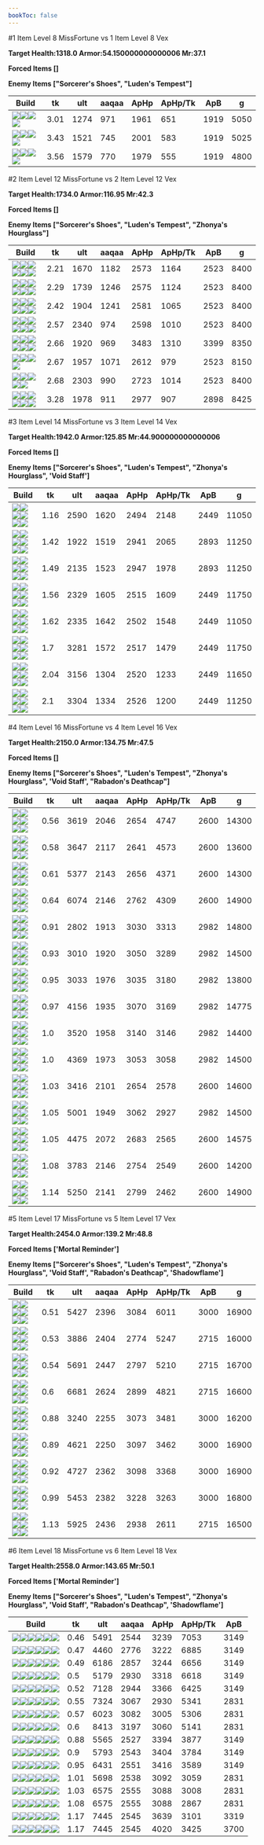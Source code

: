 ```yaml
---
bookToc: false
---
```


#1 Item Level 8 MissFortune vs 1 Item Level 8 Vex

**Target Health:1318.0 Armor:54.150000000000006 Mr:37.1**


**Forced Items []**


**Enemy Items ["Sorcerer's Shoes", "Luden's Tempest"]**




Build | tk | ult | aaqaa |ApHp | ApHp/Tk | ApB | g
-|-|-|-|-|-|-|-
![](/item/6671.png)![](/item/1001.png)![](/item/1053.png)![](/item/1055.png)|3.01|1274|971|1961|651|1919|5050
![](/item/3074.png)![](/item/1001.png)![](/item/1055.png)![](/item/1037.png)|3.43|1521|745|2001|583|1919|5025
![](/item/3142.png)![](/item/1053.png)![](/item/1055.png)![](/item/1036.png)|3.56|1579|770|1979|555|1919|4800




























































#2 Item Level 12 MissFortune vs 2 Item Level 12 Vex

**Target Health:1734.0 Armor:116.95 Mr:42.3**


**Forced Items []**


**Enemy Items ["Sorcerer's Shoes", "Luden's Tempest", "Zhonya's Hourglass"]**




Build | tk | ult | aaqaa |ApHp | ApHp/Tk | ApB | g
-|-|-|-|-|-|-|-
![](/item/6671.png)![](/item/3087.png)![](/item/1001.png)![](/item/1053.png)![](/item/1055.png)![](/item/1036.png)|2.21|1670|1182|2573|1164|2523|8400
![](/item/6671.png)![](/item/3095.png)![](/item/1001.png)![](/item/1053.png)![](/item/1055.png)![](/item/1036.png)|2.29|1739|1246|2575|1124|2523|8400
![](/item/6671.png)![](/item/3033.png)![](/item/1001.png)![](/item/1053.png)![](/item/1055.png)![](/item/1036.png)|2.42|1904|1241|2581|1065|2523|8400
![](/item/3142.png)![](/item/3179.png)![](/item/1053.png)![](/item/1055.png)![](/item/1038.png)![](/item/1036.png)|2.57|2340|974|2598|1010|2523|8400
![](/item/3142.png)![](/item/3091.png)![](/item/1053.png)![](/item/1055.png)![](/item/1036.png)![](/item/1036.png)|2.66|1920|969|3483|1310|3399|8350
![](/item/3142.png)![](/item/3153.png)![](/item/1055.png)![](/item/1038.png)|2.67|1957|1071|2612|979|2523|8150
![](/item/3142.png)![](/item/3072.png)![](/item/1055.png)![](/item/1038.png)![](/item/1036.png)|2.68|2303|990|2723|1014|2523|8400
![](/item/3036.png)![](/item/3814.png)![](/item/1001.png)![](/item/1053.png)![](/item/1055.png)![](/item/1037.png)|3.28|1978|911|2977|907|2898|8425




























































#3 Item Level 14 MissFortune vs 3 Item Level 14 Vex

**Target Health:1942.0 Armor:125.85 Mr:44.900000000000006**


**Forced Items []**


**Enemy Items ["Sorcerer's Shoes", "Luden's Tempest", "Zhonya's Hourglass", 'Void Staff']**




Build | tk | ult | aaqaa |ApHp | ApHp/Tk | ApB | g
-|-|-|-|-|-|-|-
![](/item/6671.png)![](/item/3033.png)![](/item/6676.png)![](/item/1001.png)![](/item/1053.png)![](/item/1055.png)|1.16|2590|1620|2494|2148|2449|11050
![](/item/6671.png)![](/item/3095.png)![](/item/3091.png)![](/item/1001.png)![](/item/1053.png)![](/item/1055.png)|1.42|1922|1519|2941|2065|2893|11250
![](/item/6671.png)![](/item/3033.png)![](/item/3091.png)![](/item/1001.png)![](/item/1053.png)![](/item/1055.png)|1.49|2135|1523|2947|1978|2893|11250
![](/item/6671.png)![](/item/3033.png)![](/item/3153.png)![](/item/1001.png)![](/item/1055.png)![](/item/1038.png)|1.56|2329|1605|2515|1609|2449|11750
![](/item/6671.png)![](/item/3095.png)![](/item/3033.png)![](/item/1001.png)![](/item/1053.png)![](/item/1055.png)|1.62|2335|1642|2502|1548|2449|11050
![](/item/3142.png)![](/item/3036.png)![](/item/3095.png)![](/item/1053.png)![](/item/1055.png)![](/item/1038.png)|1.7|3281|1572|2517|1479|2449|11750
![](/item/3142.png)![](/item/3004.png)![](/item/6696.png)![](/item/1053.png)![](/item/1055.png)![](/item/1038.png)|2.04|3156|1304|2520|1233|2449|11650
![](/item/3142.png)![](/item/3179.png)![](/item/6694.png)![](/item/1053.png)![](/item/1055.png)![](/item/1038.png)|2.1|3304|1334|2526|1200|2449|11250




























































#4 Item Level 16 MissFortune vs 4 Item Level 16 Vex

**Target Health:2150.0 Armor:134.75 Mr:47.5**


**Forced Items []**


**Enemy Items ["Sorcerer's Shoes", "Luden's Tempest", "Zhonya's Hourglass", 'Void Staff', "Rabadon's Deathcap"]**




Build | tk | ult | aaqaa |ApHp | ApHp/Tk | ApB | g
-|-|-|-|-|-|-|-
![](/item/6671.png)![](/item/3033.png)![](/item/6676.png)![](/item/3153.png)![](/item/1001.png)![](/item/1038.png)|0.56|3619|2046|2654|4747|2600|14300
![](/item/6671.png)![](/item/3033.png)![](/item/6676.png)![](/item/3095.png)![](/item/1001.png)![](/item/1053.png)|0.58|3647|2117|2641|4573|2600|13600
![](/item/3142.png)![](/item/3033.png)![](/item/3095.png)![](/item/6676.png)![](/item/1053.png)![](/item/1038.png)|0.61|5377|2143|2656|4371|2600|14300
![](/item/3142.png)![](/item/3072.png)![](/item/3033.png)![](/item/6676.png)![](/item/1038.png)![](/item/1038.png)|0.64|6074|2146|2762|4309|2600|14900
![](/item/6671.png)![](/item/3095.png)![](/item/3091.png)![](/item/3094.png)![](/item/1053.png)![](/item/1038.png)|0.91|2802|1913|3030|3313|2982|14800
![](/item/6671.png)![](/item/3033.png)![](/item/3091.png)![](/item/3153.png)![](/item/1001.png)![](/item/1038.png)|0.93|3010|1920|3050|3289|2982|14500
![](/item/6671.png)![](/item/3095.png)![](/item/3091.png)![](/item/3033.png)![](/item/1001.png)![](/item/1053.png)|0.95|3033|1976|3035|3180|2982|13800
![](/item/3142.png)![](/item/3091.png)![](/item/3033.png)![](/item/3153.png)![](/item/1038.png)![](/item/1037.png)|0.97|4156|1935|3070|3169|2982|14775
![](/item/6671.png)![](/item/3033.png)![](/item/3091.png)![](/item/3072.png)![](/item/1001.png)![](/item/1038.png)|1.0|3520|1958|3140|3146|2982|14400
![](/item/3142.png)![](/item/3091.png)![](/item/3033.png)![](/item/3095.png)![](/item/1053.png)![](/item/1038.png)|1.0|4369|1973|3053|3058|2982|14500
![](/item/6671.png)![](/item/3095.png)![](/item/3033.png)![](/item/3094.png)![](/item/1053.png)![](/item/1038.png)|1.03|3416|2101|2654|2578|2600|14600
![](/item/3142.png)![](/item/3091.png)![](/item/3033.png)![](/item/6676.png)![](/item/1053.png)![](/item/1038.png)|1.05|5001|1949|3062|2927|2982|14500
![](/item/3142.png)![](/item/3153.png)![](/item/3033.png)![](/item/3095.png)![](/item/1038.png)![](/item/1037.png)|1.05|4475|2072|2683|2565|2600|14575
![](/item/6671.png)![](/item/3095.png)![](/item/3033.png)![](/item/3072.png)![](/item/1001.png)![](/item/1038.png)|1.08|3783|2146|2754|2549|2600|14200
![](/item/3142.png)![](/item/3036.png)![](/item/3095.png)![](/item/3072.png)![](/item/1038.png)![](/item/1038.png)|1.14|5250|2141|2799|2462|2600|14900




























































#5 Item Level 17 MissFortune vs 5 Item Level 17 Vex

**Target Health:2454.0 Armor:139.2 Mr:48.8**


**Forced Items ['Mortal Reminder']**


**Enemy Items ["Sorcerer's Shoes", "Luden's Tempest", "Zhonya's Hourglass", 'Void Staff', "Rabadon's Deathcap", 'Shadowflame']**




Build | tk | ult | aaqaa |ApHp | ApHp/Tk | ApB | g
-|-|-|-|-|-|-|-
![](/item/3142.png)![](/item/3091.png)![](/item/3033.png)![](/item/3153.png)![](/item/6676.png)![](/item/1038.png)|0.51|5427|2396|3084|6011|3000|16900
![](/item/6671.png)![](/item/3033.png)![](/item/6676.png)![](/item/3153.png)![](/item/3095.png)![](/item/1001.png)|0.53|3886|2404|2774|5247|2715|16000
![](/item/3142.png)![](/item/3153.png)![](/item/3087.png)![](/item/3033.png)![](/item/6676.png)![](/item/1038.png)|0.54|5691|2447|2797|5210|2715|16700
![](/item/3142.png)![](/item/3033.png)![](/item/3095.png)![](/item/6676.png)![](/item/3072.png)![](/item/1038.png)|0.6|6681|2624|2899|4821|2715|16600
![](/item/6671.png)![](/item/3033.png)![](/item/3091.png)![](/item/3153.png)![](/item/3095.png)![](/item/1001.png)|0.88|3240|2255|3073|3481|3000|16200
![](/item/3142.png)![](/item/3091.png)![](/item/3033.png)![](/item/3153.png)![](/item/3087.png)![](/item/1038.png)|0.89|4621|2250|3097|3462|3000|16900
![](/item/3142.png)![](/item/3091.png)![](/item/3033.png)![](/item/3153.png)![](/item/3095.png)![](/item/1038.png)|0.92|4727|2362|3098|3368|3000|16900
![](/item/3142.png)![](/item/3091.png)![](/item/3033.png)![](/item/3095.png)![](/item/3072.png)![](/item/1038.png)|0.99|5453|2382|3228|3263|3000|16800
![](/item/3142.png)![](/item/3072.png)![](/item/3004.png)![](/item/3033.png)![](/item/3095.png)![](/item/1038.png)|1.13|5925|2436|2938|2611|2715|16500




























































#6 Item Level 18 MissFortune vs 6 Item Level 18 Vex

**Target Health:2558.0 Armor:143.65 Mr:50.1**


**Forced Items ['Mortal Reminder']**


**Enemy Items ["Sorcerer's Shoes", "Luden's Tempest", "Zhonya's Hourglass", 'Void Staff', "Rabadon's Deathcap", 'Shadowflame']**




Build | tk | ult | aaqaa |ApHp | ApHp/Tk | ApB
-|-|-|-|-|-|-
![](/item/3142.png)![](/item/3091.png)![](/item/3033.png)![](/item/3153.png)![](/item/6676.png)![](/item/3085.png)|0.46|5491|2544|3239|7053|3149
![](/item/6671.png)![](/item/3033.png)![](/item/6676.png)![](/item/3153.png)![](/item/3095.png)![](/item/3091.png)|0.47|4460|2776|3222|6885|3149
![](/item/3142.png)![](/item/3091.png)![](/item/3033.png)![](/item/3153.png)![](/item/6676.png)![](/item/3095.png)|0.49|6186|2857|3244|6656|3149
![](/item/6671.png)![](/item/3033.png)![](/item/6676.png)![](/item/3095.png)![](/item/3072.png)![](/item/3091.png)|0.5|5179|2930|3318|6618|3149
![](/item/3142.png)![](/item/3033.png)![](/item/3095.png)![](/item/6676.png)![](/item/3072.png)![](/item/3091.png)|0.52|7128|2944|3366|6425|3149
![](/item/3142.png)![](/item/3033.png)![](/item/3095.png)![](/item/6676.png)![](/item/3153.png)![](/item/6696.png)|0.55|7324|3067|2930|5341|2831
![](/item/6671.png)![](/item/3033.png)![](/item/6676.png)![](/item/3095.png)![](/item/3072.png)![](/item/6696.png)|0.57|6023|3082|3005|5306|2831
![](/item/3142.png)![](/item/3033.png)![](/item/3095.png)![](/item/6676.png)![](/item/3072.png)![](/item/6696.png)|0.6|8413|3197|3060|5141|2831
![](/item/3142.png)![](/item/3091.png)![](/item/3033.png)![](/item/3095.png)![](/item/3072.png)![](/item/3085.png)|0.88|5565|2527|3394|3877|3149
![](/item/3142.png)![](/item/3091.png)![](/item/3033.png)![](/item/3095.png)![](/item/3072.png)![](/item/3046.png)|0.9|5793|2543|3404|3784|3149
![](/item/3142.png)![](/item/3091.png)![](/item/3072.png)![](/item/3033.png)![](/item/3087.png)![](/item/6695.png)|0.95|6431|2551|3416|3589|3149
![](/item/3046.png)![](/item/3033.png)![](/item/3072.png)![](/item/3095.png)![](/item/6696.png)![](/item/3031.png)|1.01|5698|2538|3092|3059|2831
![](/item/3142.png)![](/item/3072.png)![](/item/3004.png)![](/item/3033.png)![](/item/3095.png)![](/item/3087.png)|1.03|6575|2555|3088|3008|2831
![](/item/3142.png)![](/item/3072.png)![](/item/3004.png)![](/item/3033.png)![](/item/3087.png)![](/item/3508.png)|1.08|6575|2555|3088|2867|2831
![](/item/3142.png)![](/item/3179.png)![](/item/3072.png)![](/item/3033.png)![](/item/3139.png)![](/item/6696.png)|1.17|7445|2545|3639|3101|3319
![](/item/3142.png)![](/item/3072.png)![](/item/3033.png)![](/item/3139.png)![](/item/3814.png)![](/item/6696.png)|1.17|7445|2545|4020|3425|3700




























































